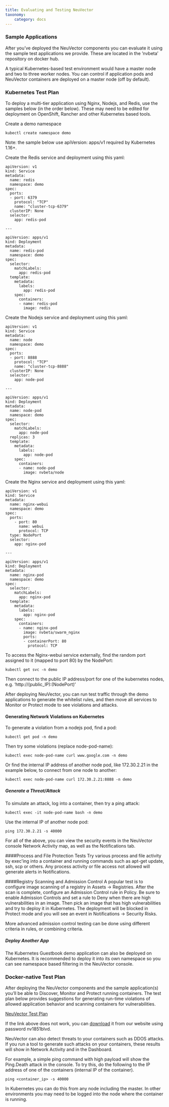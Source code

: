 ```yaml
---
title: Evaluating and Testing NeuVector
taxonomy:
    category: docs
---
```


### Sample Applications
After you’ve deployed the NeuVector components you can evaluate it using the sample test applications we provide. These are located in the ’nvbeta’ repository on docker hub.

A typical Kubernetes-based test environment would have a master node and two to three worker nodes. You can control if application pods and NeuVector containers are deployed on a master node (off by default).


### Kubernetes Test Plan
To deploy a multi-tier application using Nginx, Nodejs, and Redis, use the samples below (in the order below). These may need to be edited for deployment on OpenShift, Rancher and other Kubernetes based tools.

Create a demo namespace
```
kubectl create namespace demo
```

Note: the sample below use apiVersion: apps/v1 required by Kubernetes 1.16+.

Create the Redis service and deployment using this yaml:
```
apiVersion: v1
kind: Service
metadata:
  name: redis
  namespace: demo
spec:
  ports:
  - port: 6379
    protocol: "TCP"
    name: "cluster-tcp-6379"
  clusterIP: None
  selector:
    app: redis-pod

---

apiVersion: apps/v1
kind: Deployment
metadata:
  name: redis-pod
  namespace: demo
spec:
  selector:
    matchLabels:
      app: redis-pod
  template:
    metadata:
      labels:
        app: redis-pod
    spec:
      containers:
      - name: redis-pod
        image: redis
```

Create the Nodejs service and deployment using this yaml:
```
apiVersion: v1
kind: Service
metadata:
  name: node
  namespace: demo
spec:
  ports:
  - port: 8888
    protocol: "TCP"
    name: "cluster-tcp-8888"
  clusterIP: None
  selector:
    app: node-pod

---

apiVersion: apps/v1
kind: Deployment
metadata:
  name: node-pod
  namespace: demo
spec:
  selector:
    matchLabels:
      app: node-pod
  replicas: 3
  template:
    metadata:
      labels:
        app: node-pod
    spec:
      containers:
      - name: node-pod
        image: nvbeta/node
```


Create the Nginx service and deployment using this yaml:
```
apiVersion: v1
kind: Service
metadata:
  name: nginx-webui
  namespace: demo
spec:
  ports:
    - port: 80
      name: webui
      protocol: TCP
  type: NodePort
  selector:
    app: nginx-pod

---

apiVersion: apps/v1
kind: Deployment
metadata:
  name: nginx-pod
  namespace: demo
spec:
  selector:
    matchLabels:
      app: nginx-pod
  template:
    metadata:
      labels:
        app: nginx-pod
    spec:
      containers:
      - name: nginx-pod
        image: nvbeta/swarm_nginx
        ports:
        - containerPort: 80
          protocol: TCP
```


To access the Nginx-webui service externally, find the random port assigned to it (mapped to port 80) by the NodePort:
```
kubectl get svc -n demo
```

Then connect to the public IP address/port for one of the kubernetes nodes, e.g. ‘http://(public_IP):(NodePort)’

After deploying NeuVector, you can run test traffic through the demo applications to generate the whitelist rules, and then move all services to Monitor or Protect mode to see violations and attacks.

#### Generating Network Violations on Kubernetes

To generate a violation from a nodejs pod, find a pod:
```
kubectl get pod -n demo
```
Then try some violations (replace node-pod-name):
```
kubectl exec node-pod-name curl www.google.com -n demo
```

Or find the internal IP address of another node pod, like 172.30.2.21 in the example below, to connect from one node to another:
```
kubectl exec node-pod-name curl 172.30.2.21:8888 -n demo
```

##### Generate a Threat/Attack
To simulate an attack, log into a container, then try a ping attack:
```
kubectl exec -it node-pod-name bash -n demo
```

Use the internal IP of another node pod:
```
ping 172.30.2.21 -s 40000
```

For all of the above, you can view the security events in the NeuVector console Network Activity map, as well as the Notifications tab.

####Process and File Protection Tests
Try various process and file activity by exec'ing into a container and running commands such as apt-get update, ssh, scp or others. Any process activity or file access not allowed will generate alerts in Notifications.

####Registry Scanning and Admission Control
A popular test is to configure image scanning of a registry in Assets -> Registries. After the scan is complete, configure an Admission Control rule in Policy. Be sure to enable Admission Controls and set a rule to Deny when there are high vulnerabilities in an image. Then pick an image that has high vulnerabilities and try to deploy it in Kubernetes. The deployment will be blocked in Protect mode and you will see an event in Notifications -> Security Risks.

More advanced admission control testing can be done using different criteria in rules, or combining criteria.


##### Deploy Another App
The Kubernetes Guestbook demo application can also be deployed on Kubernetes. It is recommended to deploy it into its own namespace so you can see namespace based filtering in the NeuVector console.


### Docker-native Test Plan
After deploying the NeuVector components and the sample application(s) you’ll be able to Discover, Monitor and Protect running containers. The test plan below provides suggestions for generating run-time violations of allowed application behavior and scanning containers for vulnerabilities.

[NeuVector Test Plan](/pdf/09.testing/01.testing/testplan.pdf)

If the link above does not work, you can [download](http://neuvector.com/sample-applications-test-plan/) it from our website using password nv1851blvd.

NeuVector can also detect threats to your containers such as DDOS attacks. If you run a tool to generate such attacks on your containers, these results will show in Network Activity and in the Dashboard.

For example, a simple ping command with high payload will show the Ping.Death attack in the console. To try this, do the following to the IP address of one of the containers (internal IP of the container).
```
ping <container_ip> -s 40000
```
In Kubernetes you can do this from any node including the master. In other environments you may need to be logged into the node where the container is running.